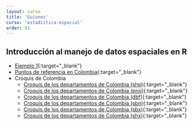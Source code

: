 ```yaml
---
layout: curso
title: 'Guiones'
curso: 'estadistica-espacial'
order: 01
---
```


## Introducción al manejo de datos espaciales en R
 - [Ejemplo 1](/estadistica-espacial/guiones/intro_espacial.html){:target="_blank"}
 - [Puntos de referencia en Colombia](./guiones/ciudades_de_colombia.xlsx){:target="_blank"}
 - Croquis de Colombia
   * [Croquis de los departamentos de Colombia (shp)](./guiones/COL_adm1.shp){:target="_blank"}
   * [Croquis de los departamentos de Colombia (proj)](./guiones/COL_adm1.prj){:target="_blank"}
   * [Croquis de los departamentos de Colombia (dbf)](./guiones/COL_adm1.dbf){:target="_blank"}
   * [Croquis de los departamentos de Colombia (sbn)](./guiones/COL_adm1.sbn){:target="_blank"}
   * [Croquis de los departamentos de Colombia (sbx)](./guiones/COL_adm1.sbx){:target="_blank"}
   * [Croquis de los departamentos de Colombia (shx)](./guiones/COL_adm1.shx){:target="_blank"}


